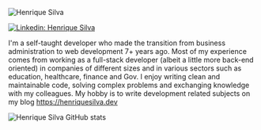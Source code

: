 
 ![Henrique Silva](https://media.licdn.com/dms/image/D4D16AQF8UZ4v8axkYw/profile-displaybackgroundimage-shrink_350_1400/0/1690122692512?e=1695859200&v=beta&t=VPw8H9w5Z_lhyi5tdFniI_dGT2COm-SpGzly0vHqj1M)

 

[![Linkedin: Henrique Silva](https://img.shields.io/badge/-Henrique%20Silva-blue?style=flat-square&logo=Linkedin&logoColor=white&link=https://www.linkedin.com/in/henriquesilvadev/)](https://www.linkedin.com/in/henriquesilvadev/)

I'm a self-taught developer who made the transition from business administration to web development 7+ years ago.
Most of my experience comes from working as a full-stack developer (albeit a little more back-end oriented) in companies of different sizes and in various sectors such as education, healthcare, finance and Gov.
I enjoy writing clean and maintainable code, solving complex problems and exchanging knowledge with my colleagues.
My hobby is to write development related subjects on my blog https://henriquesilva.dev

![Henrique Silva GitHub stats](https://github-readme-stats.vercel.app/api?username=henriquehsilva&show_icons=true&theme=radical)
